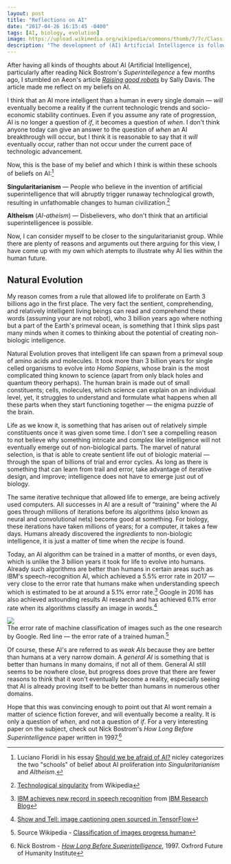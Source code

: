 ```yaml
---
layout: post
title: "Reflections on AI"
date: "2017-04-26 16:15:45 -0400"
tags: [AI, biology, evolution]
image: https://upload.wikimedia.org/wikipedia/commons/thumb/7/7c/Classification_of_images_progress_human.png/640px-Classification_of_images_progress_human.png
description: "The development of (AI) Artificial Intelligence is following the same rules that natural selection has. Will it succeed?"
---
```


After having all kinds of thoughts about AI (Artificial Intelligence), particularly after reading Nick Bostrom's *Superintellegence* a few months ago, I stumbled on Aeon's article [*Raising good robots*](https://aeon.co/essays/creating-robots-capable-of-moral-reasoning-is-like-parenting) by Sally Davis. The article made me reflect on my beliefs on AI.

I think that an AI more intelligent than a human in every single domain — *will* eventually become a reality if the current technologic trends and socio-economic stability continues. Even if you assume any rate of progression, AI is no longer a question of *if*, it becomes a question of *when*. I don't think anyone today can give an answer to the question of *when* an AI breakthrough will occur, but I think it is reasonable to say that it *will* eventually occur, rather than not occur under the current pace of technologic advancement.

Now, this is the base of my belief and which I think is within these schools of beliefs on AI:[^Floridi]

**Singularitarianism** — People who believe in the invention of artificial superintelligence that will abruptly trigger runaway technological growth, resulting in unfathomable changes to human civilization.[^singular]

**AItheism** (*AI-atheism*) — Disbelievers, who don't think that an artificial superintelligencee is possible.

Now, I can consider myself to be closer to the singularitarianist group. While there are plenty of reasons and arguments out there arguing for this view, I have come up with my own which atempts to illustrate why AI lies within the human future.

## Natural Evolution

My reason comes from a rule that allowed life to proliferate on Earth 3 billions ago in the first place. The very fact the sentient, comprehending, and relatively intelligent living beings can read and comprehend these words (assuming your are not robot), who 3 billion years ago where nothing but a part of the Earth's primeval ocean, is something that I think slips past many minds when it comes to thinking about the potential of creating non-biologic intelligence.   

Natural Evolution proves that intelligent life can spawn from a primeval soup of amino acids and molecules. It took more than 3 billion years for single celled organisms to evolve into *Homo Sapiens*, whose brain is the most complicated thing known to science (apart from only black holes and quantum theory perhaps). The human brain is made out of small constituents; cells, molecules, which science can explain on an individual level, yet, it struggles to understand and formulate what happens when all these parts when they start functioning together — the enigma puzzle of the brain.

Life as we know it, is something that has arisen out of relatively simple constituents once it was given some time. I don't see a compelling reason to not believe why something intricate and complex like intelligence will not eventually emerge out of non-biological parts. The marvel of natural selection, is that is able to create sentient life out of biologic material — through the span of billions of trial and error cycles. As long as there is something that can learn from trail and error, take advantage of iterative design, and improve; intelligence does not have to emerge just out of biology.

The same iterative technique that allowed life to emerge, are being actively used computers. All successes in AI are a result of "training" where the AI goes through millions of iterations before its algorithms (also known as neural and convolutional nets) become good at something. For biology, these iterations have taken millions of years; for a computer, it takes a few days. Humans already discovered the *ingredients* to non-biologic intelligence, it is just a matter of time when the *recipe* is found.

Today, an AI algorithm can be trained in a matter of months, or even days, which is unlike the 3 billion years it took for life to evolve into humans. Already such algorithms are better than humans in certain areas such as IBM's speech-recognition AI, which achieved a 5.5% error rate in 2017 — very close to the error rate that humans make when understanding speech which is estimated to be at around a 5.1% error rate.[^ibm] Google in 2016 has also achieved astounding results AI research and has achieved 6.1% error rate when its algorithms classify an image in words.[^google]

![](https://upload.wikimedia.org/wikipedia/commons/thumb/7/7c/Classification_of_images_progress_human.png/640px-Classification_of_images_progress_human.png)  
The error rate of machine classification of images such as the one research by Google. Red line — the error rate of a trained human.[^wiki]

Of course, these AI's are referred to as *weak AIs* because they are better than humans at a very narrow domain. A *general AI* is something that is better than humans in many domains, if not all of them. General AI still seems to be nowhere close, but progress does prove that there are fewer reasons to think that it won't eventually become a reality, especially seeing that AI is already proving itself to be better than humans in numerous other domains.

Hope that this was convincing enough to point out that AI wont remain a matter of science fiction forever, and will eventually become a reality. It is only a question of *when*, and not a question of *if*. For a very interesting paper on the subject, check out Nick Bostrom's *How Long Before Superintelligence* paper written in 1997.[^bostrom]

[^singular]: [Technological singularity](https://en.wikipedia.org/wiki/Technological_singularity) from Wikipedia
[^Floridi]: Luciano Floridi in his essay [Should we be afraid of AI?](https://aeon.co/essays/true-ai-is-both-logically-possible-and-utterly-implausible) nicley categorizes the two "schools" of belief about AI proliferation into *Singularitarianism* and *AItheism*.
[^ibm]: [IBM achieves new record in speech recognition](https://www.ibm.com/blogs/research/2017/03/speech-recognition/) from [IBM Research Blog](https://www.ibm.com/us-en/)
[^google]: [Show and Tell: image captioning open sourced in TensorFlow](https://research.googleblog.com/2016/09/show-and-tell-image-captioning-open.html)
[^wiki]: Source Wikipedia - [Classification of images progress human](https://en.wikipedia.org/wiki/File:Classification_of_images_progress_human.png)
[^bostrom]: Nick Bostrom - [*How Long Before Superintelligence*](http://www.nickbostrom.com/superintelligence.html), 1997. Oxfrord Future of Humanity Institute
